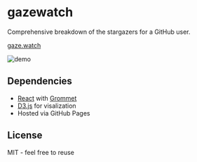 # gazewatch

Comprehensive breakdown of the stargazers for a  GitHub user.

[gaze.watch](https://gaze.watch)

![demo](docs/demo.gif)

## Dependencies

- [React](https://reactjs.org/) with [Grommet](https://v2.grommet.io/)
- [D3.js](https://d3js.org/) for visalization
- Hosted via GitHub Pages

## License

MIT - feel free to reuse